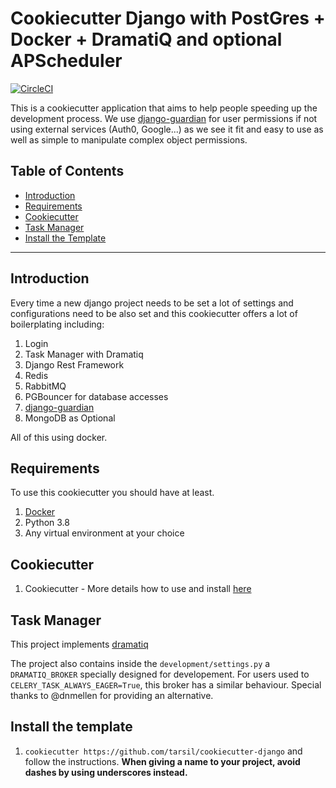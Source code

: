 # Cookiecutter Django with PostGres + Docker + DramatiQ and optional APScheduler

[![CircleCI](https://circleci.com/gh/tarsil/cookiecutter-django.svg?style=shield&circle-token=91ae5605f46538c06c9b88248fd0fd6cc9b2994d)](https://circleci.com/gh/tarsil/cookiecutter-django)

This is a cookiecutter application that aims to help people speeding up the development process.
We use [django-guardian](https://django-guardian.readthedocs.io/en/stable/) for user permissions
if not using external services (Auth0, Google...) as we see it fit and easy to use
as well as simple to manipulate complex object permissions.

## Table of Contents

- [Introduction](#introduction)
- [Requirements](#requirements)
- [Cookiecutter](#cookiecutter)
- [Task Manager](#task-manager)
- [Install the Template](#install-the-template)

---

## Introduction

Every time a new django project needs to be set a lot of settings and configurations need to be
also set and this cookiecutter offers a lot of boilerplating including:

1. Login
2. Task Manager with Dramatiq
3. Django Rest Framework
4. Redis
5. RabbitMQ
6. PGBouncer for database accesses
7. [django-guardian](https://django-guardian.readthedocs.io/en/stable/)
8. MongoDB as Optional

All of this using docker.

## Requirements

To use this cookiecutter you should have at least.

1. [Docker](https://www.docker.com/products)
2. Python 3.8
3. Any virtual environment at your choice

## Cookiecutter

1. Cookiecutter - More details how to use and install [here](https://cookiecutter.readthedocs.io/en/latest/)

## Task Manager

This project implements [dramatiq](https://dramatiq.io/)

The project also contains inside the `development/settings.py` a `DRAMATIQ_BROKER` specially
designed for developement. For users used to `CELERY_TASK_ALWAYS_EAGER=True`, this broker
has a similar behaviour. Special thanks to @dnmellen for providing an alternative.

## Install the template

1. `cookiecutter https://github.com/tarsil/cookiecutter-django` and follow the instructions.
   **When giving a name to your project, avoid dashes by using underscores instead.**
